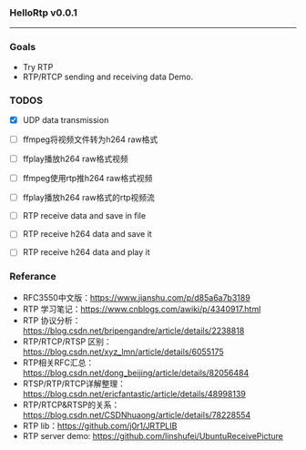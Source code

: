 ### HelloRtp v0.0.1
---


### Goals
- Try RTP
- RTP/RTCP sending and receiving data Demo.


### TODOS 
- [X] UDP data transmission
- [ ] ffmpeg将视频文件转为h264 raw格式
- [ ] ffplay播放h264 raw格式视频
- [ ] ffmpeg使用rtp推h264 raw格式视频
- [ ] ffplay播放h264 raw格式的rtp视频流
- [ ] RTP receive data and save in file
- [ ] RTP receive h264 data and save it
- [ ] RTP receive h264 data and play it




### Referance
- RFC3550中文版：https://www.jianshu.com/p/d85a6a7b3189  
- RTP 学习笔记：https://www.cnblogs.com/awiki/p/4340917.html
- RTP 协议分析：https://blog.csdn.net/bripengandre/article/details/2238818	 
- RTP/RTCP/RTSP 区别：https://blog.csdn.net/xyz_lmn/article/details/6055175
- RTP相关RFC汇总：https://blog.csdn.net/dong_beijing/article/details/82056484   
- RTSP/RTP/RTCP详解整理：https://blog.csdn.net/ericfantastic/article/details/48998139
- RTP/RTCP&RTSP的关系：https://blog.csdn.net/CSDNhuaong/article/details/78228554
- RTP lib：https://github.com/j0r1/JRTPLIB
- RTP server demo: https://github.com/linshufei/UbuntuReceivePicture

